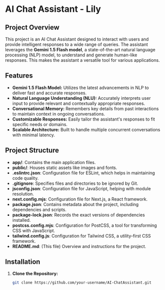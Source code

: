 # AI Chat Assistant - Lily

## Project Overview

This project is an AI Chat Assistant designed to interact with users and provide intelligent responses to a wide range of queries. The assistant leverages the **Gemini 1.5 Flash model**, a state-of-the-art natural language processing (NLP) model, to understand and generate human-like responses. This makes the assistant a versatile tool for various applications.

## Features

- **Gemini 1.5 Flash Model:** Utilizes the latest advancements in NLP to deliver fast and accurate responses.
- **Natural Language Understanding (NLU):** Accurately interprets user input to provide relevant and contextually appropriate responses.
- **Conversational Memory:** Remembers key details from past interactions to maintain context in ongoing conversations.
- **Customizable Responses:** Easily tailor the assistant's responses to fit specific needs or domains.
- **Scalable Architecture:** Built to handle multiple concurrent conversations with minimal latency.

## Project Structure

- **app/**: Contains the main application files.
- **public/**: Houses static assets like images and fonts.
- **.eslintrc.json**: Configuration file for ESLint, which helps in maintaining code quality.
- **.gitignore**: Specifies files and directories to be ignored by Git.
- **jsconfig.json**: Configuration file for JavaScript, helping with module resolution.
- **next.config.mjs**: Configuration file for Next.js, a React framework.
- **package.json**: Contains metadata about the project, including dependencies and scripts.
- **package-lock.json**: Records the exact versions of dependencies installed.
- **postcss.config.mjs**: Configuration for PostCSS, a tool for transforming CSS with JavaScript.
- **tailwind.config.js**: Configuration for Tailwind CSS, a utility-first CSS framework.
- **README.md**: (This file) Overview and instructions for the project.

## Installation

1. **Clone the Repository:**
   ```bash
   git clone https://github.com/your-username/AI-ChatAssistant.git
